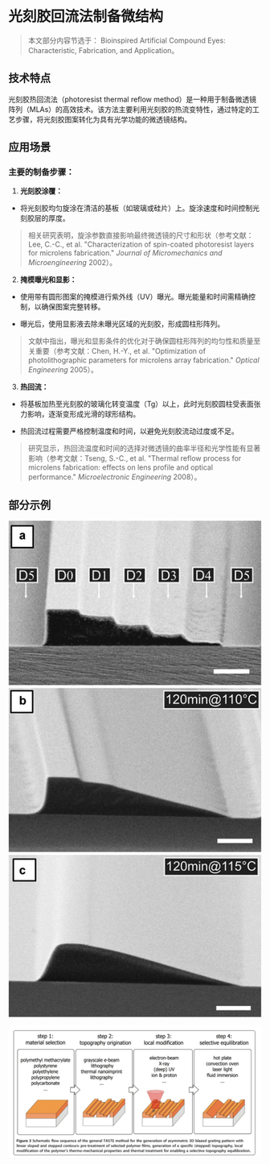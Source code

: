 # 光刻胶回流法制备微结构

> 本文部分内容节选于： Bioinspired Artificial Compound Eyes: Characteristic,
> Fabrication, and Application。

## 技术特点

光刻胶热回流法（photoresist thermal reflow method）是一种用于制备微透镜阵列（MLAs）的高效技术。该方法主要利用光刻胶的热流变特性，通过特定的工艺步骤，将光刻胶图案转化为具有光学功能的微透镜结构。

## 应用场景

### **主要的制备步骤：**

1.  **光刻胶涂覆：**

-   将光刻胶均匀旋涂在清洁的基板（如玻璃或硅片）上。旋涂速度和时间控制光刻胶层的厚度。
  

> 相关研究表明，旋涂参数直接影响最终微透镜的尺寸和形状（参考文献：Lee, C.-C., et al. "Characterization of spin-coated photoresist layers for microlens
> fabrication." _Journal of Micromechanics and Microengineering_ 2002）。

   

2.  **掩模曝光和显影：**
    

-   使用带有圆形图案的掩模进行紫外线（UV）曝光。曝光能量和时间需精确控制，以确保图案完整转移。
    
-   曝光后，使用显影液去除未曝光区域的光刻胶，形成圆柱形阵列。
    

> 文献中指出，曝光和显影条件的优化对于确保圆柱形阵列的均匀性和质量至关重要（参考文献：Chen, H.-Y., et al.
> "Optimization of photolithographic parameters for microlens array
> fabrication." _Optical Engineering_ 2005）。



3.  **热回流：**
   
-   将基板加热至光刻胶的玻璃化转变温度（Tg）以上，此时光刻胶圆柱受表面张力影响，逐渐变形成光滑的球形结构。
    
-   热回流过程需要严格控制温度和时间，以避免光刻胶流动过度或不足。
    

> 研究显示，热回流温度和时间的选择对微透镜的曲率半径和光学性能有显著影响（参考文献：Tseng, S.-C., et al. "Thermal
> reflow process for microlens fabrication: effects on lens profile and
> optical performance." _Microelectronic Engineering_ 2008）。

## 部分示例





![输入图片说明](/imgs/2025-05-06/ANXjMsmS2SoKkRy2.png)

![输入图片说明](/imgs/2025-05-06/gnfJmqsOuz7hNdHt.png)
 
<!--stackedit_data:
eyJoaXN0b3J5IjpbLTIwOTExMzM0MTcsMTM1NDE0NjMxOSwtMj
Y3MTIwNTc5LC0xNTY1OTAzMjI4XX0=
-->